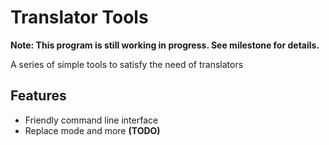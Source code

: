 # Translator Tools

**Note: This program is still working in progress. See milestone for details.**

A series of simple tools to satisfy the need of translators

## Features

- Friendly command line interface
- Replace mode and more **(TODO)**
